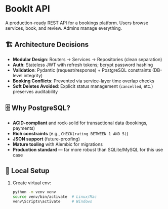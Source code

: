# BookIt API

A production-ready REST API for a bookings platform. Users browse services, book, and review. Admins manage everything.

## 🏗️ Architecture Decisions

- **Modular Design**: Routers → Services → Repositories (clean separation)
- **Auth**: Stateless JWT with refresh tokens; bcrypt password hashing
- **Validation**: Pydantic (request/response) + PostgreSQL constraints (DB-level integrity)
- **Booking Conflicts**: Prevented via service-layer time overlap checks
- **Soft Deletes Avoided**: Explicit status management (`cancelled`, etc.) preserves auditability

## 🗄️ Why PostgreSQL?

- **ACID-compliant** and rock-solid for transactional data (bookings, payments)
- **Rich constraints** (e.g., `CHECK(rating BETWEEN 1 AND 5)`)
- **JSON support** (future-proofing)
- **Mature tooling** with Alembic for migrations
- **Production standard** — far more robust than SQLite/MySQL for this use case

## 🚀 Local Setup

1. Create virtual env:
   ```bash
   python -m venv venv
   source venv/bin/activate  # Linux/Mac
   venv\Scripts\activate     # Windows
   ```
